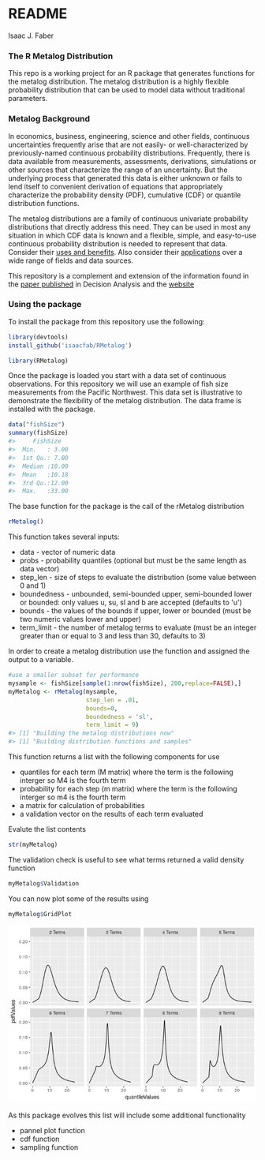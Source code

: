 README
================
Isaac J. Faber

<!-- README.md is generated from README.Rmd. Please edit that file -->
### The R Metalog Distribution

This repo is a working project for an R package that generates functions for the metalog distribution. The metalog distribution is a highly flexible probability distribution that can be used to model data without traditional parameters.

### Metalog Background

In economics, business, engineering, science and other fields, continuous uncertainties frequently arise that are not easily- or well-characterized by previously-named continuous probability distributions. Frequently, there is data available from measurements, assessments, derivations, simulations or other sources that characterize the range of an uncertainty. But the underlying process that generated this data is either unknown or fails to lend itself to convenient derivation of equations that appropriately characterize the probability density (PDF), cumulative (CDF) or quantile distribution functions.

The metalog distributions are a family of continuous univariate probability distributions that directly address this need. They can be used in most any situation in which CDF data is known and a flexible, simple, and easy-to-use continuous probability distribution is needed to represent that data. Consider their [uses and benefits](http://www.metalogdistributions.com/usesbenefits.html). Also consider their [applications](http://www.metalogdistributions.com/applicationsdata.html) over a wide range of fields and data sources.

This repository is a complement and extension of the information found in the [paper published](http://pubsonline.informs.org/doi/abs/10.1287/deca.2016.0338) in Decision Analysis and the [website](http://www.metalogdistributions.com/)

### Using the package

To install the package from this repository use the following:

``` r
library(devtools)
install_github('isaacfab/RMetalog')
```

``` r
library(RMetalog)
```

Once the package is loaded you start with a data set of continuous observations. For this repository we will use an example of fish size measurements from the Pacific Northwest. This data set is illustrative to demonstrate the flexibility of the metalog distribution. The data frame is installed with the package.

``` r
data("fishSize")
summary(fishSize)
#>     FishSize    
#>  Min.   : 3.00  
#>  1st Qu.: 7.00  
#>  Median :10.00  
#>  Mean   :10.18  
#>  3rd Qu.:12.00  
#>  Max.   :33.00
```

The base function for the package is the call of the rMetalog distribution

``` r
rMetalog()
```

This function takes several inputs:

-   data - vector of numeric data
-   probs - probability quantiles (optional but must be the same length as data vector)
-   step\_len - size of steps to evaluate the distribution (some value between 0 and 1)
-   boundedness - unbounded, semi-bounded upper, semi-bounded lower or bounded: only values u, su, sl and b are accepted (defaults to 'u')
-   bounds - the values of the bounds if upper, lower or bounded (must be two numeric values lower and upper)
-   term\_limit - the number of metalog terms to evaluate (must be an integer greater than or equal to 3 and less than 30, defaults to 3)

In order to create a metalog distribution use the function and assigned the output to a variable.

``` r
#use a smaller subset for performance
mysample <- fishSize[sample(1:nrow(fishSize), 200,replace=FALSE),]
myMetalog <- rMetalog(mysample,
                      step_len = .01,
                      bounds=0,
                      boundedness = 'sl',
                      term_limit = 9)
#> [1] "Building the metalog distributions now"
#> [1] "Building distribution functions and samples"
```

This function returns a list with the following components for use

-   quantiles for each term (M matrix) where the term is the following interger so M4 is the fourth term
-   probability for each step (m matrix) where the term is the following interger so m4 is the fourth term
-   a matrix for calculation of probabilities
-   a validation vector on the results of each term evaluated

Evalute the list contents

``` r
str(myMetalog)
```

The validation check is useful to see what terms returned a valid density function

``` r
myMetalog$Validation
```

You can now plot some of the results using

``` r
myMetalog$GridPlot
```

![](README-unnamed-chunk-9-1.png)

As this package evolves this list will include some additional functionality

-   pannel plot function
-   cdf function
-   sampling function
